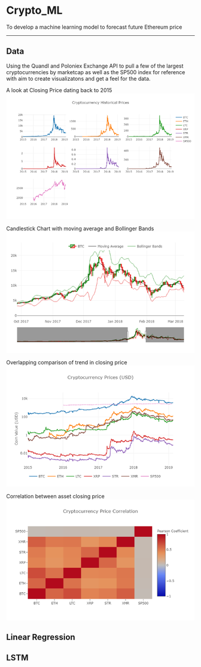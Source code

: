 # Crypto_ML
To develop a machine learning model to forecast future Ethereum price
____________________________________________________________________________________

## Data
Using the Quandl and Poloniex Exchange API to pull a few of the largest cryptocurrencies by marketcap as well as the SP500 index for reference with aim to create visualizatons and get a feel for the data.

A look at Closing Price dating back to 2015
![alt text](Crypto_Close_Subplot.png)

Candlestick Chart with moving average and Bollinger Bands
![alt text](Candlestick_BTC.png)

Overlapping comparison of trend in closing price
![alt text](Crypto_Log_Prices.png)

Correlation between asset closing price
![alt text](Heatmap_Correlation.png)

## Linear Regression
## LSTM
